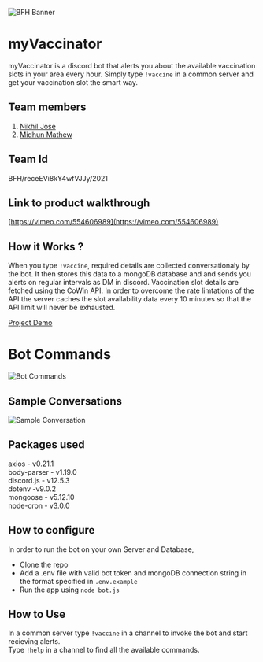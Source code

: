 ![BFH Banner](https://ik.imagekit.io/nik/bfh-header_yKkg6ycdS.png)
# myVaccinator
myVaccinator is a discord bot that alerts you about the available vaccination slots in your area every hour.  Simply type `!vaccine` in a common server and get your vaccination slot the smart way.

## Team members
1. [Nikhil Jose](https://github.com/nikiljos)
2. [Midhun Mathew](https://github.com/memidhun)

## Team Id
BFH/receEVi8kY4wfVJJy/2021

## Link to product walkthrough
[https://vimeo.com/554606989](https://vimeo.com/554606989)

## How it Works ?
When you type `!vaccine`, required details are collected conversationaly by the bot. It then stores this data to a mongoDB database and and sends you alerts on regular intervals as DM in discord. Vaccination slot details are fetched using the CoWin API. In order to overcome the rate limtations of the API the server caches the slot availability data every 10 minutes so that the API limit will never be exhausted.

[Project Demo](https://user-images.githubusercontent.com/57913645/119452734-4eb02000-bd54-11eb-90e0-c60191e19f7a.mp4)

# Bot Commands
![Bot Commands](https://user-images.githubusercontent.com/57913645/119464855-c97f3800-bd60-11eb-948d-f7a842865120.png)


## Sample Conversations
![Sample Conversation](https://user-images.githubusercontent.com/57913645/119460412-49ef6a00-bd5c-11eb-9aab-5317d6e4f98d.png)


## Packages used
axios - v0.21.1  
body-parser - v1.19.0  
discord.js - v12.5.3  
dotenv -v9.0.2  
mongoose - v5.12.10  
node-cron - v3.0.0  

## How to configure
In order to run the bot on your own Server and Database,
* Clone the repo
* Add a .env file with valid bot token and mongoDB connection string in the format specified in `.env.example`
* Run the app using `node bot.js`

## How to Use
In a common server type `!vaccine` in a channel to invoke the bot and start recieving alerts.  
Type `!help` in a channel to find all the available commands.
